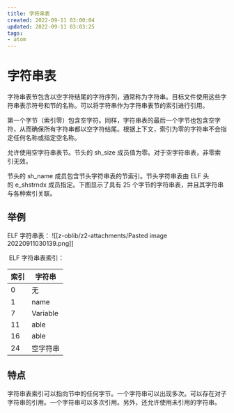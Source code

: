 ```yaml
---
title: 字符串表
created: 2022-09-11 03:00:04
updated: 2022-09-11 03:03:25
tags: 
- atom
---
```

# 字符串表

字符串表节包含以空字符结尾的字符序列，通常称为字符串。目标文件使用这些字符串表示符号和节的名称。可以将字符串作为字符串表节的索引进行引用。

第一个字节（索引零）包含空字符。同样，字符串表的最后一个字节也包含空字符，从而确保所有字符串都以空字符结尾。根据上下文，索引为零的字符串不会指定任何名称或指定空名称。

允许使用空字符串表节。节头的 sh_size 成员值为零。对于空字符串表，非零索引无效。

节头的 sh_name 成员包含节头字符串表的节索引。节头字符串表由 ELF 头的 e_shstrndx 成员指定。下图显示了具有 25 个字节的字符串表，并且其字符串与各种索引关联。

## 举例

ELF 字符串表：
![[z-oblib/z2-attachments/Pasted image 20220911030139.png]]

 ELF 字符串表索引：

| 索引 | 字符串      |
|----|----------|
| 0  | 无        |
| 1  | name     |
| 7  | Variable |
| 11 | able     |
| 16 | able     |
| 24 | 空字符串     |

## 特点

字符串表索引可以指向节中的任何字节。一个字符串可以出现多次。可以存在对子字符串的引用。一个字符串可以多次引用。另外，还允许使用未引用的字符串。